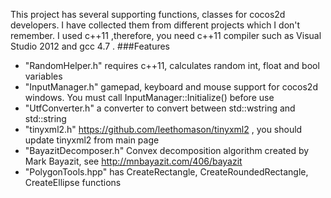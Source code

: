 This project has several supporting functions, classes for cocos2d developers. I have collected them from different projects which I don't remember. I used c++11 ,therefore, you need c++11 compiler such as Visual Studio 2012 and gcc 4.7 .
###Features
- "RandomHelper.h" requires c++11, calculates random int, float and bool variables
- "InputManager.h" gamepad, keyboard and mouse support for cocos2d windows. You must call InputManager::Initialize() before use
- "UtfConverter.h" a converter to convert between std::wstring and std::string
- "tinyxml2.h" https://github.com/leethomason/tinyxml2 , you should update tinyxml2 from main page
- "BayazitDecomposer.h" Convex decomposition algorithm created by Mark Bayazit, see http://mnbayazit.com/406/bayazit
- "PolygonTools.hpp" has CreateRectangle, CreateRoundedRectangle, CreateEllipse functions
